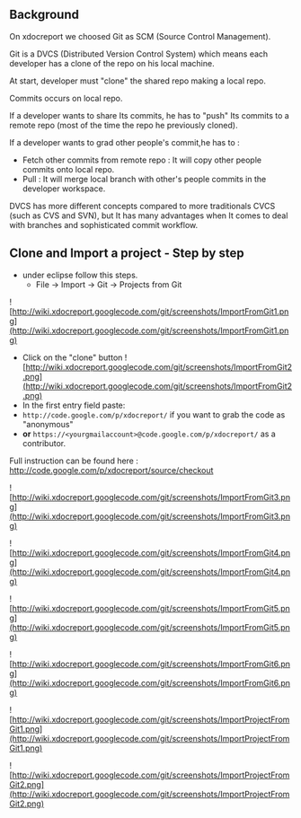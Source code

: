 ## Background ##

On xdocreport we choosed Git as SCM (Source Control Management).

Git is a DVCS (Distributed Version Control System) which means each developer has a clone of the repo on his local machine.

At start, developer must "clone" the shared repo making a local repo.

Commits occurs on local repo.

If a developer wants to share Its commits, he has to "push" Its commits to a remote repo (most of the time the repo he previously cloned).

If a developer wants to grad other people's commit,he has to :
  * Fetch other commits from remote repo : It will copy other people commits onto local repo.
  * Pull : It will merge local branch with other's people commits in the developer workspace.

DVCS has more different concepts compared to more traditionals CVCS  (such as CVS and SVN), but It has many advantages when It comes to deal with branches and sophisticated commit workflow.

## Clone and Import a project - Step by step ##
  * under eclipse follow this steps.
    * File -> Import -> Git -> Projects from Git

![http://wiki.xdocreport.googlecode.com/git/screenshots/ImportFromGit1.png](http://wiki.xdocreport.googlecode.com/git/screenshots/ImportFromGit1.png)
  * Click on the "clone" button
![http://wiki.xdocreport.googlecode.com/git/screenshots/ImportFromGit2.png](http://wiki.xdocreport.googlecode.com/git/screenshots/ImportFromGit2.png)
  * In the first entry field paste:
  * ` http://code.google.com/p/xdocreport/ ` if you want to grab the code as "anonymous"
  * **or** ` https://<yourgmailaccount>@code.google.com/p/xdocreport/ ` as a contributor.

Full instruction can be found here : http://code.google.com/p/xdocreport/source/checkout

![http://wiki.xdocreport.googlecode.com/git/screenshots/ImportFromGit3.png](http://wiki.xdocreport.googlecode.com/git/screenshots/ImportFromGit3.png)

![http://wiki.xdocreport.googlecode.com/git/screenshots/ImportFromGit4.png](http://wiki.xdocreport.googlecode.com/git/screenshots/ImportFromGit4.png)

![http://wiki.xdocreport.googlecode.com/git/screenshots/ImportFromGit5.png](http://wiki.xdocreport.googlecode.com/git/screenshots/ImportFromGit5.png)

![http://wiki.xdocreport.googlecode.com/git/screenshots/ImportFromGit6.png](http://wiki.xdocreport.googlecode.com/git/screenshots/ImportFromGit6.png)

![http://wiki.xdocreport.googlecode.com/git/screenshots/ImportProjectFromGit1.png](http://wiki.xdocreport.googlecode.com/git/screenshots/ImportProjectFromGit1.png)

![http://wiki.xdocreport.googlecode.com/git/screenshots/ImportProjectFromGit2.png](http://wiki.xdocreport.googlecode.com/git/screenshots/ImportProjectFromGit2.png)